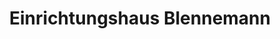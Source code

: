 ---
title: "Einrichtungshaus Blennemann"
url: /duisburg/einrichtungshaus-blennemann/
shop: Möbel
---